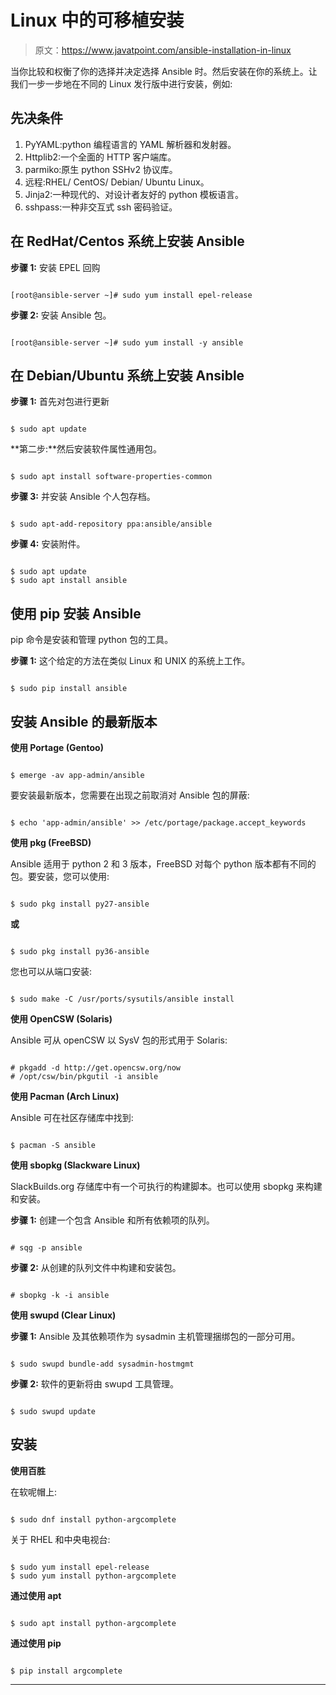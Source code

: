 # Linux 中的可移植安装

> 原文：<https://www.javatpoint.com/ansible-installation-in-linux>

当你比较和权衡了你的选择并决定选择 Ansible 时。然后安装在你的系统上。让我们一步一步地在不同的 Linux 发行版中进行安装，例如:

## 先决条件

1.  PyYAML:python 编程语言的 YAML 解析器和发射器。
2.  Httplib2:一个全面的 HTTP 客户端库。
3.  parmiko:原生 python SSHv2 协议库。
4.  远程:RHEL/ CentOS/ Debian/ Ubuntu Linux。
5.  Jinja2:一种现代的、对设计者友好的 python 模板语言。
6.  sshpass:一种非交互式 ssh 密码验证。

## 在 RedHat/Centos 系统上安装 Ansible

**步骤 1:** 安装 EPEL 回购

```

[root@ansible-server ~]# sudo yum install epel-release

```

**步骤 2:** 安装 Ansible 包。

```

[root@ansible-server ~]# sudo yum install -y ansible

```

## 在 Debian/Ubuntu 系统上安装 Ansible

**步骤 1:** 首先对包进行更新

```

$ sudo apt update

```

**第二步:**然后安装软件属性通用包。

```

$ sudo apt install software-properties-common

```

**步骤 3:** 并安装 Ansible 个人包存档。

```

$ sudo apt-add-repository ppa:ansible/ansible

```

**步骤 4:** 安装附件。

```

$ sudo apt update
$ sudo apt install ansible

```

## 使用 pip 安装 Ansible

pip 命令是安装和管理 python 包的工具。

**步骤 1:** 这个给定的方法在类似 Linux 和 UNIX 的系统上工作。

```

$ sudo pip install ansible 

```

## 安装 Ansible 的最新版本

**使用 Portage (Gentoo)**

```

$ emerge -av app-admin/ansible

```

要安装最新版本，您需要在出现之前取消对 Ansible 包的屏蔽:

```

$ echo 'app-admin/ansible' >> /etc/portage/package.accept_keywords

```

**使用 pkg (FreeBSD)**

Ansible 适用于 python 2 和 3 版本，FreeBSD 对每个 python 版本都有不同的包。要安装，您可以使用:

```

$ sudo pkg install py27-ansible

```

**或**

```

$ sudo pkg install py36-ansible

```

您也可以从端口安装:

```

$ sudo make -C /usr/ports/sysutils/ansible install

```

**使用 OpenCSW (Solaris)**

Ansible 可从 openCSW 以 SysV 包的形式用于 Solaris:

```

# pkgadd -d http://get.opencsw.org/now
# /opt/csw/bin/pkgutil -i ansible

```

**使用 Pacman (Arch Linux)**

Ansible 可在社区存储库中找到:

```

$ pacman -S ansible

```

**使用 sbopkg (Slackware Linux)**

SlackBuilds.org 存储库中有一个可执行的构建脚本。也可以使用 sbopkg 来构建和安装。

**步骤 1:** 创建一个包含 Ansible 和所有依赖项的队列。

```

# sqg -p ansible

```

**步骤 2:** 从创建的队列文件中构建和安装包。

```

# sbopkg -k -i ansible

```

**使用 swupd (Clear Linux)**

**步骤 1:** Ansible 及其依赖项作为 sysadmin 主机管理捆绑包的一部分可用。

```

$ sudo swupd bundle-add sysadmin-hostmgmt

```

**步骤 2:** 软件的更新将由 swupd 工具管理。

```

$ sudo swupd update

```

## 安装

**使用百胜**

在软呢帽上:

```

$ sudo dnf install python-argcomplete

```

关于 RHEL 和中央电视台:

```

$ sudo yum install epel-release
$ sudo yum install python-argcomplete

```

**通过使用 apt**

```

$ sudo apt install python-argcomplete

```

**通过使用 pip**

```

$ pip install argcomplete

```

* * *
